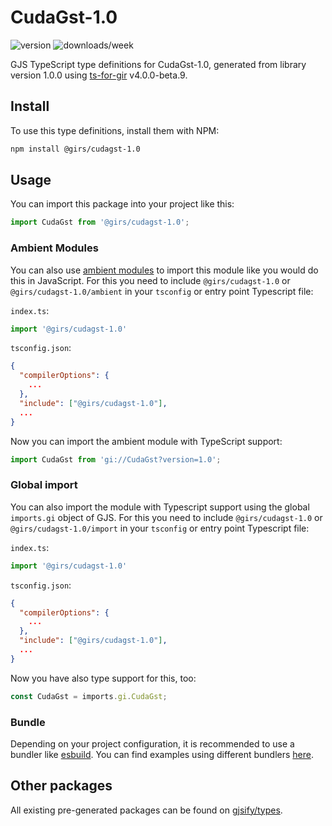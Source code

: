 
# CudaGst-1.0

![version](https://img.shields.io/npm/v/@girs/cudagst-1.0)
![downloads/week](https://img.shields.io/npm/dw/@girs/cudagst-1.0)


GJS TypeScript type definitions for CudaGst-1.0, generated from library version 1.0.0 using [ts-for-gir](https://github.com/gjsify/ts-for-gir) v4.0.0-beta.9.


## Install

To use this type definitions, install them with NPM:
```bash
npm install @girs/cudagst-1.0
```

## Usage

You can import this package into your project like this:
```ts
import CudaGst from '@girs/cudagst-1.0';
```

### Ambient Modules

You can also use [ambient modules](https://github.com/gjsify/ts-for-gir/tree/main/packages/cli#ambient-modules) to import this module like you would do this in JavaScript.
For this you need to include `@girs/cudagst-1.0` or `@girs/cudagst-1.0/ambient` in your `tsconfig` or entry point Typescript file:

`index.ts`:
```ts
import '@girs/cudagst-1.0'
```

`tsconfig.json`:
```json
{
  "compilerOptions": {
    ...
  },
  "include": ["@girs/cudagst-1.0"],
  ...
}
```

Now you can import the ambient module with TypeScript support: 

```ts
import CudaGst from 'gi://CudaGst?version=1.0';
```

### Global import

You can also import the module with Typescript support using the global `imports.gi` object of GJS.
For this you need to include `@girs/cudagst-1.0` or `@girs/cudagst-1.0/import` in your `tsconfig` or entry point Typescript file:

`index.ts`:
```ts
import '@girs/cudagst-1.0'
```

`tsconfig.json`:
```json
{
  "compilerOptions": {
    ...
  },
  "include": ["@girs/cudagst-1.0"],
  ...
}
```

Now you have also type support for this, too:

```ts
const CudaGst = imports.gi.CudaGst;
```

### Bundle

Depending on your project configuration, it is recommended to use a bundler like [esbuild](https://esbuild.github.io/). You can find examples using different bundlers [here](https://github.com/gjsify/ts-for-gir/tree/main/examples).

## Other packages

All existing pre-generated packages can be found on [gjsify/types](https://github.com/gjsify/types).


